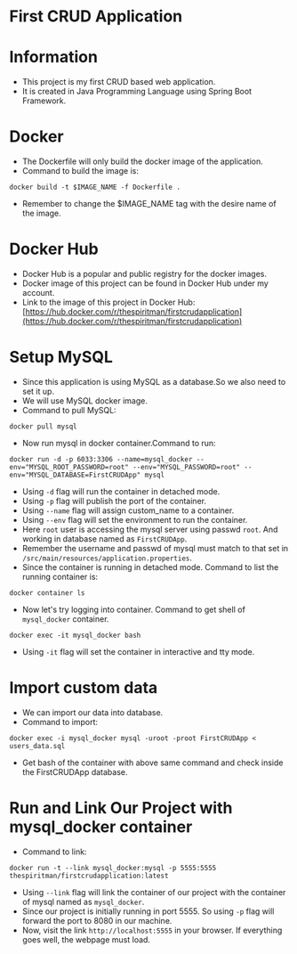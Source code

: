 # First CRUD Application

# Information
- This project is my first CRUD based web application. 
- It is created in Java Programming Language using Spring Boot Framework.

# Docker
- The Dockerfile will only build the docker image of the application.
- Command to build the image is:
```
docker build -t $IMAGE_NAME -f Dockerfile .
```
- Remember to change the $IMAGE_NAME tag with the desire name of the image.

# Docker Hub
- Docker Hub is a popular and public registry for the docker images.
- Docker image of this project can be found in Docker Hub under my account.
- Link to the image of this project in Docker Hub:
 [https://hub.docker.com/r/thespiritman/firstcrudapplication](https://hub.docker.com/r/thespiritman/firstcrudapplication)
# Setup MySQL
- Since this application is using MySQL as a database.So we also need to set it up.
- We will use MySQL docker image.
- Command to pull MySQL:
```
docker pull mysql
```
- Now run mysql in docker container.Command to run:
```
docker run -d -p 6033:3306 --name=mysql_docker --env="MYSQL_ROOT_PASSWORD=root" --env="MYSQL_PASSWORD=root" --env="MYSQL_DATABASE=FirstCRUDApp" mysql
```
- Using `-d` flag will run the container in detached mode.
- Using `-p` flag will publish the port of the container.
- Using `--name` flag will assign custom_name to a container.
- Using `--env` flag will set the environment to run the container.
- Here `root` user is accessing the mysql server using passwd `root`. And working in database named as `FirstCRUDApp`.
- Remember the username and passwd of mysql must match to that set in `/src/main/resources/application.properties`.
- Since the container is running in detached mode. Command to list the running container is:
```
docker container ls 
```
- Now let's try logging into container. Command to get shell of `mysql_docker` container.
```
docker exec -it mysql_docker bash
```
- Using `-it` flag will set the container in interactive and tty mode.

# Import custom data
- We can import our data into database.
- Command to import:
```
docker exec -i mysql_docker mysql -uroot -proot FirstCRUDApp < users_data.sql
```
- Get bash of the container with above same command and check inside the FirstCRUDApp database.

# Run and Link Our Project with mysql_docker container
- Command to link: 
```
docker run -t --link mysql_docker:mysql -p 5555:5555 thespiritman/firstcrudapplication:latest
```
- Using `--link` flag will link the container of our project with the container of mysql named as `mysql_docker`.
- Since our project is initially running in port 5555. So using `-p` flag will forward the port to 8080 in our machine.
- Now, visit the link `http://localhost:5555` in your browser. If everything goes well, the webpage must load.
